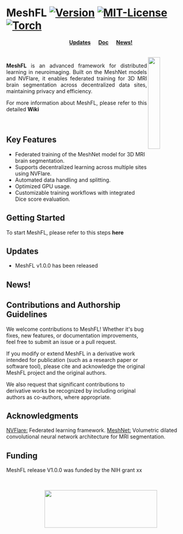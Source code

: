 # MeshFL [![Version](https://img.shields.io/badge/Version-1.0.0-brightgreen)]() [![MIT-License ](https://img.shields.io/badge/license-MIT-green)](https://github.com/Mmasoud1/MeshFL/blob/main/LICENSE) [![Torch](https://img.shields.io/badge/Trained%20Model-blue)]()

<div align="center">

**[Updates](#Updates) &emsp; [Doc](https://github.com/Mmasoud1/MeshFL/wiki/) &emsp; [News!](#News)**

</div>

<br>
 <img src="https://github.com/Mmasoud1/MeshFL/blob/main/css/logo/MeshFL.png"  width="25%" align="right">

  <p align="justify">
<b>MeshFL</b> is an advanced framework for distributed learning in neuroimaging. Built on the <a href="https://medium.com/pytorch/catalyst-neuro-a-3d-brain-segmentation-pipeline-for-mri-b1bb1109276a" target="_blank"  style="text-decoration: none"> MeshNet</a> models and <a href="https://developer.nvidia.com/flare" target="_blank"  style="text-decoration: none"> NVFlare</a>, it enables federated training for 3D MRI brain segmentation across decentralized data sites, maintaining privacy and efficiency.
 </p>

<p align="justify">
 For more information about MeshFL, please refer to this detailed <b><a href="https://github.com/Mmasoud1/MeshFL/wiki/"  style="text-decoration: none">Wiki</a></b>
</p>

<br>

## Key Features

* Federated training of the MeshNet model for 3D MRI brain segmentation.
* Supports decentralized learning across multiple sites using NVFlare.
* Automated data handling and splitting.
* Optimized GPU usage.
* Customizable training workflows with integrated Dice score evaluation.

## Getting Started
To start MeshFL, please refer to this steps <b><a href="https://github.com/Mmasoud1/MeshFL/wiki/Setup"  style="text-decoration: none">here</a></b>


## Updates

* MeshFL <a href= "https://github.com/Mmasoud1/MeshFL/releases/tag/v1.0.0" target="_blank"  style="text-decoration: none"> v1.0.0 </a> has been released

## News!

## Contributions and Authorship Guidelines

We welcome contributions to MeshFL! Whether it's bug fixes, new features, or documentation improvements, feel free to submit an issue or a pull request.

If you modify or extend MeshFL in a derivative work intended for publication (such as a research paper or software tool), please cite and acknowledge the original MeshFL project and the original authors. 

We also request that significant contributions to derivative works be recognized by including original authors as co-authors, where appropriate.


## Acknowledgments

[NVFlare:](https://developer.nvidia.com/flare) Federated learning framework. 
[MeshNet:](https://medium.com/pytorch/catalyst-neuro-a-3d-brain-segmentation-pipeline-for-mri-b1bb1109276a) Volumetric dilated convolutional neural network architecture for MRI segmentation.

## Funding

MeshFL release V1.0.0 was funded by the NIH grant xx    

<br />

<div align="center">

<img src='https://github.com/Mmasoud1/MeshFL/blob/main/css/logo/TReNDS_logo.jpg' width='300' height='100'></img>

</div>




